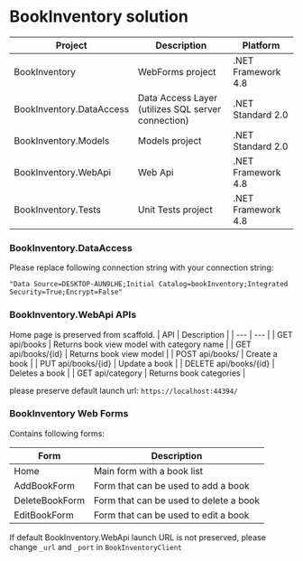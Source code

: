 # BookInventory solution

| Project | Description | Platform|
| --- | --- | --- |
| BookInventory | WebForms project | .NET Framework 4.8 |
| BookInventory.DataAccess | Data Access Layer (utilizes SQL server connection) | .NET Standard 2.0 |
| BookInventory.Models | Models project | .NET Standard 2.0 |
| BookInventory.WebApi | Web Api | .NET Framework 4.8 |
| BookInventory.Tests | Unit Tests project | .NET Framework 4.8 |

### BookInventory.DataAccess

Please replace following connection string with your connection string:

``` "Data Source=DESKTOP-AUN9LHE;Initial Catalog=bookInventory;Integrated Security=True;Encrypt=False" ```

### BookInventory.WebApi APIs

Home page is preserved from scaffold.
| API | Description |
| --- | --- | 
| GET api/books | Returns book view model with category name | 
| GET api/books/{id} | Returns book view model | 
| POST api/books/ | Create a book | 
| PUT api/books/{id} | Update a book | 
| DELETE api/books/{id} | Deletes a book | 
| GET api/category | Returns book categories | 

please preserve default launch url:
``` https://localhost:44394/ ```

### BookInventory Web Forms

Contains following forms:

| Form | Description |
| --- | --- | 
| Home | Main form with a book list | 
| AddBookForm | Form that can be used to add a book | 
| DeleteBookForm | Form that can be used to  delete a book | 
| EditBookForm | Form that can be used to edit a book | 

If default BookInventory.WebApi launch URL is not preserved, please change ```_url``` and ``` _port ``` in ``` BookInventoryClient ``` 
